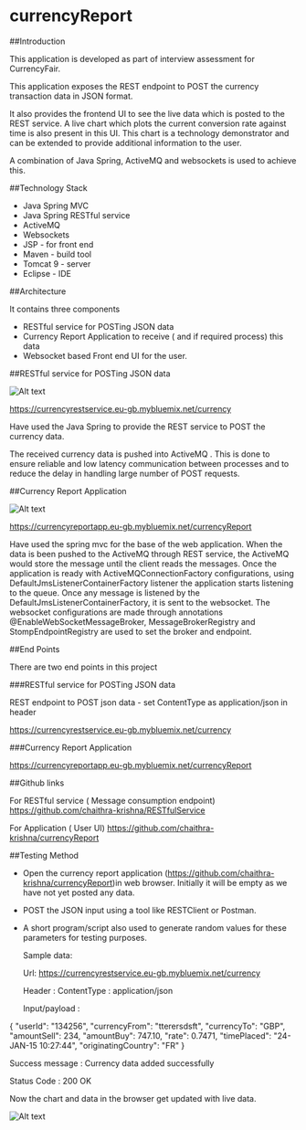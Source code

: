 # currencyReport



##Introduction

This application is developed as part of interview assessment for CurrencyFair.

This application exposes the REST endpoint to POST the currency transaction data in JSON format.

It also provides the frontend UI to see the live data which is posted to the REST service. A live chart which plots the current conversion rate against time is also present in this UI. This chart is a technology demonstrator and can be extended to provide additional information to the user. 

A combination of Java Spring, ActiveMQ and websockets is used to achieve this. 

##Technology Stack

- Java Spring MVC
- Java Spring RESTful service
- ActiveMQ
- Websockets
- JSP - for front end
- Maven - build tool
- Tomcat 9 - server
- Eclipse - IDE


##Architecture

It contains three components

- RESTful service for POSTing JSON data
- Currency Report Application to receive ( and if required process) this data
- Websocket based Front end UI for the user.

##RESTful service for POSTing JSON data

![Alt text](https://cloud.githubusercontent.com/assets/25563324/22806452/139cfe78-ef1a-11e6-984c-6f2bdde5e633.png "POST_end_point")

https://currencyrestservice.eu-gb.mybluemix.net/currency


Have used the Java Spring to provide the REST service to POST the currency data.

The received currency data is pushed into ActiveMQ . This is done to ensure reliable and low latency communication between processes and to reduce the delay in handling large number of POST requests. 



##Currency Report Application

![Alt text](https://cloud.githubusercontent.com/assets/25563324/22806453/13b3368e-ef1a-11e6-815a-5d3efeec074b.png "Currency_report")

https://currencyreportapp.eu-gb.mybluemix.net/currencyReport


Have used the spring mvc for the base of the web application. When the data is been pushed to the ActiveMQ through REST service, the ActiveMQ would store  the message until the client reads the messages. Once the application is ready with ActiveMQConnectionFactory configurations, using DefaultJmsListenerContainerFactory listener the application starts listening to the queue.
Once any message is listened by the DefaultJmsListenerContainerFactory, it is sent to the websocket. The websocket configurations are made through annotations @EnableWebSocketMessageBroker, MessageBrokerRegistry and StompEndpointRegistry are used to set the broker and endpoint. 


##End Points

There are two end points in this project

###RESTful service for POSTing JSON data

REST endpoint to POST json data - set ContentType as application/json in header

https://currencyrestservice.eu-gb.mybluemix.net/currency

###Currency Report Application 

https://currencyreportapp.eu-gb.mybluemix.net/currencyReport



##Github links

For RESTful service ( Message consumption endpoint)
https://github.com/chaithra-krishna/RESTfulService

For Application ( User UI)
https://github.com/chaithra-krishna/currencyReport

##Testing Method

- Open the currency report application (https://github.com/chaithra-krishna/currencyReport)in web browser. Initially it will be empty as we have not yet posted any data.

- POST the JSON input using a tool like  RESTClient or Postman.  
 
- A short program/script also used to generate random values for these parameters for testing purposes.

	Sample data:
	
	Url: https://currencyrestservice.eu-gb.mybluemix.net/currency
	
	Header : ContentType : application/json
	
	Input/payload : 
	
{
	"userId": "134256",
	"currencyFrom": "tterersdsft",
	"currencyTo": "GBP",
	"amountSell": 234,
	"amountBuy": 747.10,
	"rate": 0.7471,
	"timePlaced": "24-JAN-15 10:27:44",
	"originatingCountry": "FR"
}

Success message : Currency data added successfully

Status Code : 200 OK

Now the chart and data in the browser get updated with live data.

![Alt text](https://cloud.githubusercontent.com/assets/25563324/22806310/67c1ccc8-ef19-11e6-97dc-af9ab7199ad3.png "Chart")


 

